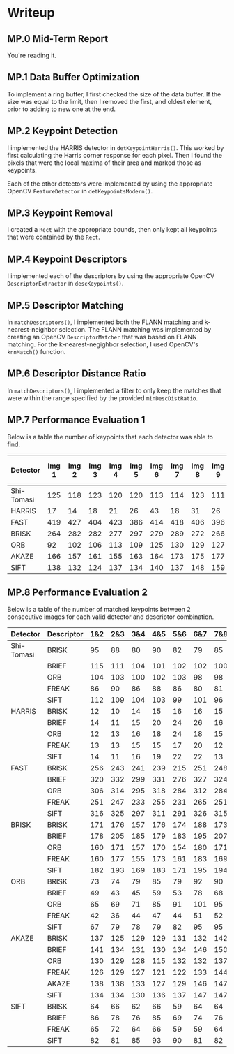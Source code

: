 # Writeup

## MP.0 Mid-Term Report

You're reading it.

## MP.1 Data Buffer Optimization

To implement a ring buffer, I first checked the size of the data buffer. If the size was equal to the limit, then I removed the first, and oldest element, prior to adding to new one at the end.

## MP.2 Keypoint Detection

I implemented the HARRIS detector in `detKeypointHarris()`. This worked by first calculating the Harris corner response for each pixel. Then I found the pixels that were the local maxima of their area and marked those as keypoints.

Each of the other detectors were implemented by using the appropriate OpenCV `FeatureDetector` in `detKeypointsModern()`.

## MP.3 Keypoint Removal

I created a `Rect` with the appropriate bounds, then only kept all keypoints that were contained by the `Rect`.

## MP.4 Keypoint Descriptors

I implemented each of the descriptors by using the appropriate OpenCV `DescriptorExtractor` in `descKeypoints()`.

## MP.5 Descriptor Matching

In `matchDescriptors()`, I implemented both the FLANN matching and k-nearest-neighbor selection. The FLANN matching was implemented by creating an OpenCV `DescriptorMatcher` that was based on FLANN matching. For the k-nearest-negighbor selection, I used OpenCV's `knnMatch()` function.

## MP.6 Descriptor Distance Ratio

In `matchDescriptors()`, I implemented a filter to only keep the matches that were within the range specified by the provided `minDescDistRatio`.

## MP.7 Performance Evaluation 1

Below is a table the number of keypoints that each detector was able to find.

| Detector | Img 1 | Img 2 | Img 3 | Img 4 | Img 5 | Img 6 | Img 7 | Img 8 | Img 9 | Img 10 | Neighboorhood size distribution |
| --- | --- | --- | --- | --- | --- | --- | --- | --- | --- | --- | --- |
| Shi-Tomasi | 125 | 118 | 123 | 120 | 120 | 113 | 114 | 123 | 111 | 112 | tiny |
| HARRIS | 17 | 14 | 18 | 21 | 26 | 43 | 18 | 31 | 26 | 34 | small |
| FAST | 419 | 427 | 404 | 423 | 386 | 414 | 418 | 406 | 396 | 401 | small |
| BRISK | 264 | 282 | 282 | 277 | 297 | 279 | 289 | 272 | 266 | 254 | most large |
| ORB | 92 | 102 | 106 | 113 | 109 | 125 | 130 | 129 | 127 | 128 | large |
| AKAZE | 166 | 157 | 161 | 155 | 163 | 164 | 173 | 175 | 177 | 179 | some medium |
| SIFT | 138 | 132 | 124 | 137 | 134 | 140 | 137 | 148 | 159 | 137 | some medium |

## MP.8 Performance Evaluation 2

Below is a table of the number of matched keypoints between 2 consecutive images for each valid detector and descriptor combination.

| Detector | Descriptor | 1&2 | 2&3 | 3&4 | 4&5 | 5&6 | 6&7 | 7&8 | 8&9 | 9&10 |
| --- | --- | --- | --- | --- | --- | --- | --- | --- | --- | --- |
| Shi-Tomasi | BRISK | 95 | 88 | 80 | 90 | 82 | 79 | 85 | 86 | 82 |
| | BRIEF | 115 | 111 | 104 | 101 | 102 | 102 | 100 | 109 | 100 |
| | ORB | 104 | 103 | 100 | 102 | 103 | 98 | 98 | 102 | 97 |
| | FREAK | 86 | 90 | 86 | 88 | 86 | 80 | 81 | 86 | 85 |
| | SIFT | 112 | 109 | 104 | 103 | 99 | 101 | 96 | 106 | 97 |
| HARRIS | BRISK | 12 | 10 | 14 | 15 | 16 | 16 | 15 | 23 | 21 |
| | BRIEF | 14 | 11 | 15 | 20 | 24 | 26 | 16 | 24 | 23 |
| | ORB | 12 | 13 | 16 | 18 | 24 | 18 | 15 | 24 | 20 |
| | FREAK | 13 | 13 | 15 | 15 | 17 | 20 | 12 | 21 | 18 |
| | SIFT | 14 | 11 | 16 | 19 | 22 | 22 | 13 | 24 | 22 |
| FAST | BRISK | 256 | 243 | 241 | 239 | 215 | 251 | 248 | 243 | 247 |
| | BRIEF | 320 | 332 | 299 | 331 | 276 | 327 | 324 | 315 | 307 |
| | ORB | 306 | 314 | 295 | 318 | 284 | 312 | 284 | 312 | 323 | 306 | 304 |
| | FREAK | 251 | 247 | 233 | 255 | 231 | 265 | 251 | 253 | 401 |
| | SIFT | 316 | 325 | 297 | 311 | 291 | 326 | 315 | 300 | 301 |
| BRISK | BRISK | 171 | 176 | 157 | 176 | 174 | 188 | 173 | 171 | 184 |
| | BRIEF | 178 | 205 | 185 | 179 | 183 | 195 | 207 | 189 | 183 |
| | ORB | 160 | 171 | 157 | 170 | 154 | 180 | 171 | 175 | 172 |
| | FREAK | 160 | 177 | 155 | 173 | 161 | 183 | 169 | 178 | 168 |
| | SIFT | 182 | 193 | 169 | 183 | 171 | 195 | 194 | 176 | 183 |
| ORB | BRISK | 73 | 74 | 79 | 85 | 79 | 92 | 90 | 88 | 91 |
| | BRIEF | 49 | 43 | 45 | 59 | 53 | 78 | 68 | 84 | 66 |
| | ORB | 65 | 69 | 71 | 85 | 91 | 101 | 95 | 93 | 91 |
| | FREAK | 42 | 36 | 44 | 47 | 44 | 51 | 52 | 48 | 56 |
| | SIFT | 67 | 79 | 78 | 79 | 82 | 95 | 95 | 94 | 94 |
| AKAZE | BRISK | 137 | 125 | 129 | 129 | 131 | 132 | 142 | 146 | 144 |
| | BRIEF | 141 | 134 | 131 | 130 | 134 | 146 | 150 | 148 | 152 |
| | ORB | 130 | 129 | 128 | 115 | 132 | 132 | 137 | 137 | 146 |
| | FREAK | 126 | 129 | 127 | 121 | 122 | 133 | 144 | 147 | 138 |
| | AKAZE | 138 | 138 | 133 | 127 | 129 | 146 | 147 | 151 | 150 |
| | SIFT | 134 | 134 | 130 | 136 | 137 | 147 | 147 | 154 | 151 |
| SIFT | BRISK | 64 | 66 | 62 | 66 | 59 | 64 | 64 | 67 | 80 |
| | BRIEF | 86 | 78 | 76 | 85 | 69 | 74 | 76 | 70 | 88 |
| | FREAK | 65 | 72 | 64 | 66 | 59 | 59 | 64 | 65 | 79 |
| | SIFT | 82 | 81 | 85 | 93 | 90 | 81 | 82 | 102 | 104 |
